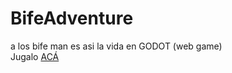 # BifeAdventure
a los bife man es asi la vida en GODOT (web game)  
Jugalo [ACÁ](https://streq.github.io/BifeAdventure)
